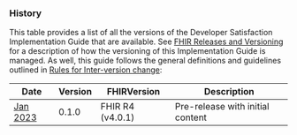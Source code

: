 
### History

This table provides a list of all the versions of the Developer Satisfaction Implementation Guide that are available. See [FHIR Releases and Versioning](http://build.fhir.org/versions.html#versions) for a description of how the versioning of this Implementation Guide is managed. As well, this guide follows the general definitions and guidelines outlined in [Rules for Inter-version change](http://build.fhir.org/versions.html#change):

|Date|Version|FHIRVersion|Description|
|---|---|---|---|
|[Jan 2023](index.html)|0.1.0|FHIR R4 (v4.0.1)|Pre-release with initial content|
